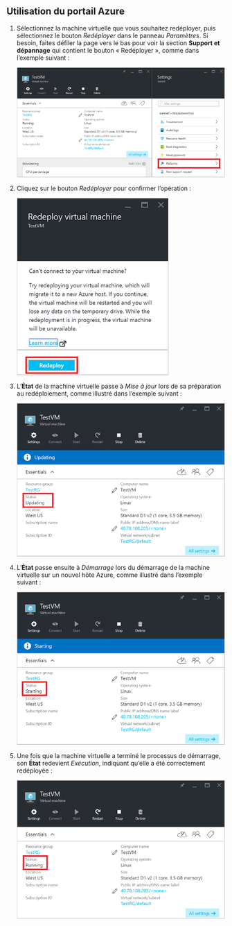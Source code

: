 ## <a name="use-the-azure-portal"></a>Utilisation du portail Azure
1. Sélectionnez la machine virtuelle que vous souhaitez redéployer, puis sélectionnez le bouton *Redéployer* dans le panneau *Paramètres*. Si besoin, faites défiler la page vers le bas pour voir la section **Support et dépannage** qui contient le bouton « Redéployer », comme dans l’exemple suivant :
   
    ![Panneau Machines virtuelles Azure](./media/virtual-machines-common-redeploy-to-new-node/vmoverview.png)
2. Cliquez sur le bouton *Redéployer* pour confirmer l’opération :
   
    ![Panneau Redéployer une machine virtuelle](./media/virtual-machines-common-redeploy-to-new-node/redeployvm.png)
3. L’**État** de la machine virtuelle passe à *Mise à jour* lors de sa préparation au redéploiement, comme illustré dans l’exemple suivant :
   
    ![Mise à jour de la machine virtuelle](./media/virtual-machines-common-redeploy-to-new-node/vmupdating.png)
4. L’**État** passe ensuite à *Démarrage* lors du démarrage de la machine virtuelle sur un nouvel hôte Azure, comme illustré dans l’exemple suivant :
   
    ![Démarrage de la machine virtuelle](./media/virtual-machines-common-redeploy-to-new-node/vmstarting.png)
5. Une fois que la machine virtuelle a terminé le processus de démarrage, son **État** redevient *Exécution*, indiquant qu’elle a été correctement redéployée :
   
    ![Exécution de la machine virtuelle](./media/virtual-machines-common-redeploy-to-new-node/vmrunning.png)

